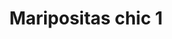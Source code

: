 ---
title: Maripositas chic 1
date: 
draft: false

# descripcion
description : Aros colgantes pasantes en plata 925 y nácar

materials: Plata 925

color: 

dimensions: ancho 1.3 cm

code: 01-04-0809

type: "Aros"

categories: []

price: $8.710,00

price_eftvo: $7.400,00

# Images
# first image will be shown in the product page
images:
  # - image: "images/path_to_image"
  # La ubicacion de las imagenes es imagenes/Aros/Aros.Piedras/01-04-0809-maripositas-chic-1
  - image: "./images/aros/piedras/01-04-0809-maripositas-chic-1.jpg"
---